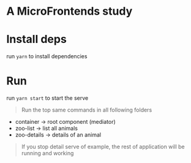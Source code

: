 # A MicroFrontends study

# Install deps

run `yarn` to install dependencies

# Run

run `yarn start` to start the serve

> Run the top same commands in all following folders

- container -> root component (mediator)
- zoo-list -> list all animals
- zoo-details -> details of an animal

> If you stop detail serve of example, the rest of application will be running and working
